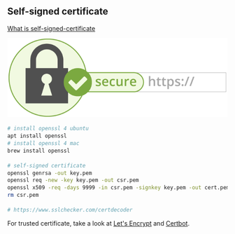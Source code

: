 ## Self-signed certificate

[What is self-signed-certificate](https://en.wikipedia.org/wiki/Self-signed_certificate)

![Summertalksfu-https](https.png)

```bash
# install openssl 4 ubuntu
apt install openssl
# install openssl 4 mac
brew install openssl

# self-signed certificate
openssl genrsa -out key.pem
openssl req -new -key key.pem -out csr.pem
openssl x509 -req -days 9999 -in csr.pem -signkey key.pem -out cert.pem
rm csr.pem

# https://www.sslchecker.com/certdecoder
```

For trusted certificate, take a look at [Let's Encrypt](https://letsencrypt.org/i) and [Certbot](https://certbot.eff.org/).

